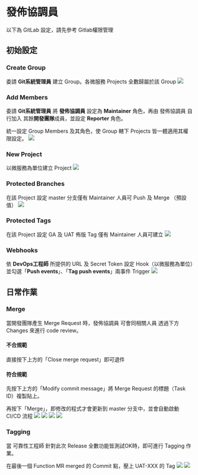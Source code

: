 
# 發佈協調員
以下為 GitLab 設定，請先參考 Gitlab權限管理

## 初始設定

### Create Group
委請 **Git系統管理員** 建立 Group。各微服務 Projects 全數歸屬於該 Group
![](https://i.imgur.com/SAWjAK4.png)



### Add Members
委請 **Git系統管理員** 將 **發佈協調員** 設定為 **Maintainer** 角色，再由 發佈協調員 自行加入 其餘**開發團隊**成員，並設定 **Reporter** 角色。

統一設定 Group Members 及其角色，使 Group 轄下 Projects 皆一體適用其權限設定。
![](https://i.imgur.com/LuNosab.png)



### New Project
以微服務為單位建立 Project
![](https://i.imgur.com/lUe9Wxm.png)



### Protected Branches
在該 Project 設定 master 分支僅有 Maintainer 人員可 Push 及 Merge （預設值）
![](https://i.imgur.com/Ybyw1IW.png)



### Protected Tags
在該 Project 設定 GA 及 UAT 佈版 Tag 僅有 Maintainer 人員可建立
![](https://i.imgur.com/DkHYIrc.png)



### Webhooks
依 **DevOps工程師** 所提供的 URL 及 Secret Token 設定 Hook（以微服務為單位）並勾選「**Push events**」、「**Tag push events**」兩事件 Trigger
![](https://i.imgur.com/Lj6Cmib.png)



## 日常作業

### Merge
當開發團隊產生 Merge Request 時，發佈協調員 可會同相關人員 透過下方 Changes 來進行 code review。

#### 不合規範
直接按下上方的「Close merge request」即可退件

#### 符合規範
先按下上方的「Modify commit message」將 Merge Request 的標題（Task ID）複製貼上。

再按下「Merge」，即修改的程式才會更新到 master 分支中，並會自動啟動 CI/CD 流程
![](https://i.imgur.com/LuTDswY.png)
![](https://i.imgur.com/6KAowM7.png)
![](https://i.imgur.com/jEN9Tr8.png)
![](https://i.imgur.com/2lR8vOa.png)





### Tagging
當 可靠性工程師 針對此次 Release 全數功能皆測試OK時，即可進行 Tagging 作業。

在最後一個 Function MR merged 的 Commit 點，壓上 UAT-XXX 的 Tag
![](https://i.imgur.com/WvSj3O1.png)
![](https://i.imgur.com/HDgw3yH.png)

